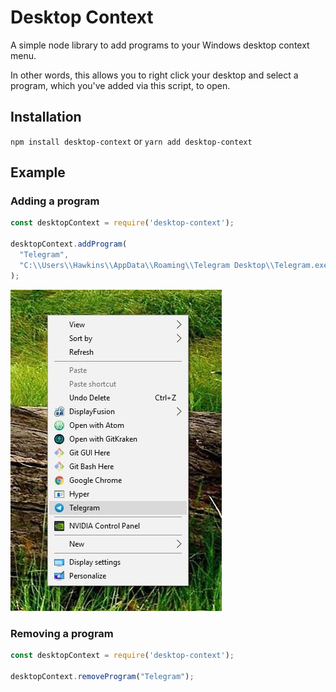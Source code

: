 # Desktop Context

A simple node library to add programs to your Windows desktop context menu.

In other words, this allows you to right click your desktop and select a program, which you've added via this script, to open.

## Installation

`npm install desktop-context` or `yarn add desktop-context`

## Example

### Adding a program

```JavaScript
const desktopContext = require('desktop-context');

desktopContext.addProgram(
  "Telegram",
  "C:\\Users\\Hawkins\\AppData\\Roaming\\Telegram Desktop\\Telegram.exe"
);
```

![example](assets/example.JPG)

### Removing a program

```JavaScript
const desktopContext = require('desktop-context');

desktopContext.removeProgram("Telegram");
```
